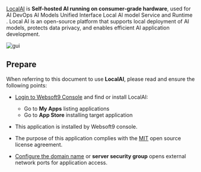 [LocalAI](https://localai.io) is **Self-hosted AI running on consumer-grade hardware**, used for AI DevOps AI Models Unified Interface Local AI model Service and Runtime . Local AI is an open-source platform that supports local deployment of AI models, protects data privacy, and enables efficient AI application development.


![gui](http://libs.websoft9.com/Websoft9/DocsPicture/zh/localai/localai-gui-websoft9.png)


## Prepare

When referring to this document to use **LocalAI**, please read and ensure the following points:

- [Login to Websoft9 Console](./login-console) and find or install LocalAI:
  - Go to **My Apps** listing applications 
  - Go to **App Store** installing target application

- This application is installed by Websoft9 console.


- The purpose of this application complies with the [MIT](https://opensource.org/licenses/MIT) open source license agreement.


- [Configure the domain name](./domain-set) or **server security group** opens external network ports for application access.